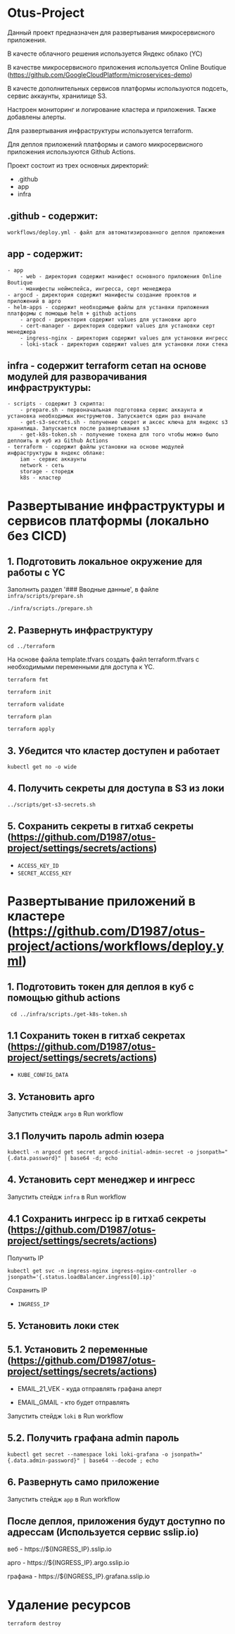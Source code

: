 # Otus-Project

Данный проект предназначен для развертывания микросервисного приложения.

В качесте облачного решения используется Яндекс облако (YC)

В качестве микросервисного приложения используется Online Boutique (https://github.com/GoogleCloudPlatform/microservices-demo)

В качесте дополнительных сервисов платформы используются подсеть, сервис аккаунты, хранилище S3.

Настроен мониторинг и логирование кластера и приложения. Также добавлены алерты.

Для развертывания инфраструктуры используется terraform.

Для деплоя приложений платформы и самого микросервисного приложения используются Github Actions.

Проект состоит из трех основных директорий:
- .github
- app
- infra
 
## .github - содержит:
    workflows/deploy.yml - файл для автоматизированного деплоя приложения 

## app - содержит:
    - app
        - web - директория содержит манифест основного приложения Online Boutique
        - манифесты неймспейса, ингресса, серт менеджера
    - argocd - директория содержит манифесты создание проектов и приложений в арго
    - helm-apps - содержит необходимые файлы для устанвки приложения платформы с помощью helm + github actions
        - argocd - директория содержит values для установки арго
        - cert-manager - директория содержит values для установки серт менеджера
        - ingress-nginx - директория содержит values для установки ингресс
        - loki-stack - директория содержит values для установки локи стека

## infra - содержит terraform сетап на основе модулей для разворачивания инфраструктуры:
    - scripts - содержит 3 скрипта:
        - prepare.sh - первоначальная подготовка сервис аккаунта и установка необходимых инструметов. Запускается один раз вначале
        - get-s3-secrets.sh - получение секрет и аксес ключа для яндекс s3 хранилища. Запускается после развертывания s3
        - get-k8s-token.sh - получение токена для того чтобы можно было деплоить в куб из Github Actions
    - terraform - содержит файлы установки на основе модулей инфраструктуры в яндекс облаке:
        iam - сервис аккаунты
        network - сеть
        storage - сторедж
        k8s - кластер

# Развертывание инфраструктуры и сервисов платформы (локально без CICD)

## 1. Подготовить локальное окружение для работы с YC

Заполнить раздел '### Вводные данные', в файле `infra/scripts/prepare.sh`

`./infra/scripts./prepare.sh`

## 2. Развернуть инфраструктуру

`cd ../terraform`

На основе файла template.tfvars создать файл terraform.tfvars с необходимыми переменными для доступа к YC.

`terraform fmt`

`terraform init`

`terraform validate`

`terraform plan`

`terraform apply`

## 3. Убедится что кластер доступен и работает
`kubectl get no -o wide`

## 4. Получить секреты для доступа в S3 из локи
`../scripts/get-s3-secrets.sh`

## 5. Сохранить секреты в гитхаб секреты (https://github.com/D1987/otus-project/settings/secrets/actions)

- `ACCESS_KEY_ID`
- `SECRET_ACCESS_KEY`

# Развертывание приложений в кластере  (https://github.com/D1987/otus-project/actions/workflows/deploy.yml)

## 1. Подготовить токен для деплоя в куб с помощью github actions
` cd ../infra/scripts./get-k8s-token.sh`

## 1.1 Cохранить токен в гитхаб секретах (https://github.com/D1987/otus-project/settings/secrets/actions)
- `KUBE_CONFIG_DATA`

## 3. Установить арго

Запустить стейдж `argo` в Run workflow

## 3.1 Получить пароль admin юзера

`kubectl -n argocd get secret argocd-initial-admin-secret -o jsonpath="{.data.password}" | base64 -d; echo`

## 4. Установить серт менеджер и ингресс

Запустить стейдж `infra` в Run workflow

## 4.1 Сохранить ингресс ip в гитхаб секреты (https://github.com/D1987/otus-project/settings/secrets/actions)

Получить IP

`kubectl get svc -n ingress-nginx ingress-nginx-controller -o jsonpath='{.status.loadBalancer.ingress[0].ip}'`

Сохранить IP

- `INGRESS_IP`

## 5. Установить локи стек

## 5.1. Установить 2 переменные (https://github.com/D1987/otus-project/settings/secrets/actions)

- EMAIL_21_VEK - куда отправлять графана алерт

- EMAIL_GMAIL - кто будет отправлять

Запустить стейдж `loki` в Run workflow

## 5.2. Получить графана admin пароль

`kubectl get secret --namespace loki loki-grafana -o jsonpath="{.data.admin-password}" | base64 --decode ; echo`

## 6. Развернуть само приложение

Запустить стейдж `app` в Run workflow

## После деплоя, приложения будут доступно по адрессам (Используется сервис sslip.io)

веб - https://${INGRESS_IP}.sslip.io

арго - https://${INGRESS_IP}.argo.sslip.io

графана - https://${INGRESS_IP}.grafana.sslip.io

# Удаление ресурсов

`terraform destroy`
